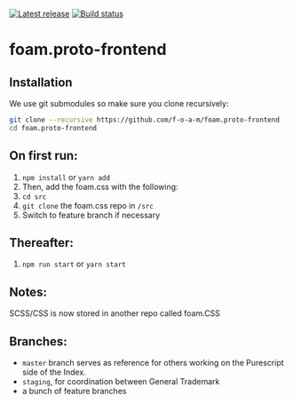 [![Latest release](http://img.shields.io/github/release/f-o-a-m/foam.proto-frontend.svg?branch=master)](https://github.com/f-o-a-m/foam.proto-frontend/releases)
[![Build status](https://travis-ci.com/f-o-a-m/foam.proto-frontend.svg?branch=travis)](https://travis-ci.com/f-o-a-m/foam.proto-frontend?branch=travis)

# foam.proto-frontend

## Installation

We use git submodules so make sure you clone recursively:

```bash
git clone --recursive https://github.com/f-o-a-m/foam.proto-frontend
cd foam.proto-frontend
```

## On first run:
1. `npm install` or `yarn add`
2. Then, add the foam.css with the following:
3. `cd src`
4. `git clone` the foam.css repo in `/src`
5. Switch to feature branch if necessary

## Thereafter:
1. `npm run start` or `yarn start`

## Notes:
SCSS/CSS is now stored in another repo called foam.CSS

## Branches:
- `master` branch serves as reference for others working on the Purescript side of the Index.
- `staging`, for coordination between General Trademark
- a bunch of feature branches
